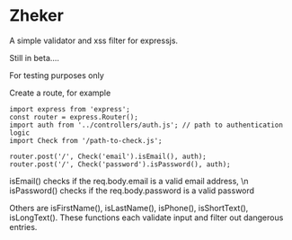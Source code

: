 # Zheker
A simple validator and xss filter for expressjs.

Still in beta....

For testing purposes only

Create a route, for example

```
import express from 'express';
const router = express.Router();
import auth from '../controllers/auth.js'; // path to authentication logic
import Check from '/path-to-check.js';

router.post('/', Check('email').isEmail(), auth);
router.post('/', Check('password').isPassword(), auth);
```
isEmail() checks if the req.body.email is a valid email address, \n
isPassword() checks if the req.body.password is a valid password

Others are isFirstName(), isLastName(), isPhone(), isShortText(), isLongText(). These functions each validate input and filter out dangerous entries.
